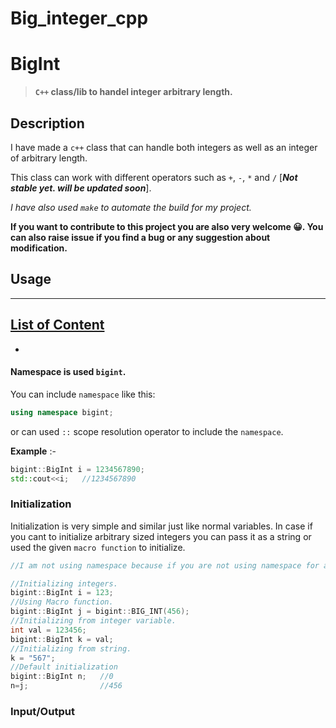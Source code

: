 # Big_integer_cpp


# **BigInt**
>**`C++` class/lib to handel integer arbitrary length.**


## **Description**
I have made a `c++` class that can handle both integers as well as an integer of arbitrary length.

This class can work with different operators such as `+`, `-`, `*` and `/` [***Not stable yet. will be updated soon***].

*I have also used `make` to automate the build for my project.*

**If you want to contribute to this project you are also very welcome :grinning:. You can also raise issue if you find a bug or any suggestion about modification.**


## **Usage**
---

## <u>List of Content</u>
-

#### Namespace is used `bigint`. 

You can include `namespace` like this:  

```cpp
using namespace bigint;
```
or can used `::` scope resolution operator to include the `namespace`.

**Example** :-
```cpp
bigint::BigInt i = 1234567890;
std::cout<<i;	//1234567890
```

### **Initialization**
Initialization is very simple and similar just like normal variables. In case if you cant to initialize arbitrary sized integers you can pass it as a string or used the given `macro function` to initialize. 

```cpp
//I am not using namespace because if you are not using namespace for any reason you may find it difficult to use if you have no prior knowledge in c++. And this will be followed through out the documentation.

//Initializing integers.
bigint::BigInt i = 123;
//Using Macro function.
bigint::BigInt j = bigint::BIG_INT(456);
//Initializing from integer variable. 
int val = 123456;
bigint::BigInt k = val;
//Initializing from string.
k = "567";
//Default initialization
bigint::BigInt n;	//0
n=j;				//456
```


### **Input/Output**



